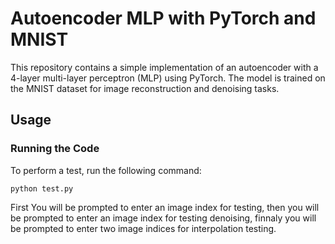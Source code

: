# Autoencoder MLP with PyTorch and MNIST

This repository contains a simple implementation of an autoencoder with a 4-layer multi-layer perceptron (MLP) using PyTorch. The model is trained on the MNIST dataset for image reconstruction and denoising tasks.

## Usage

### Running the Code

To perform a  test, run the following command:

```
python test.py
```

First You will be prompted to enter an image index for testing, then you will be prompted to enter an image index for testing denoising, finnaly you will be prompted to enter two image indices for interpolation testing.
